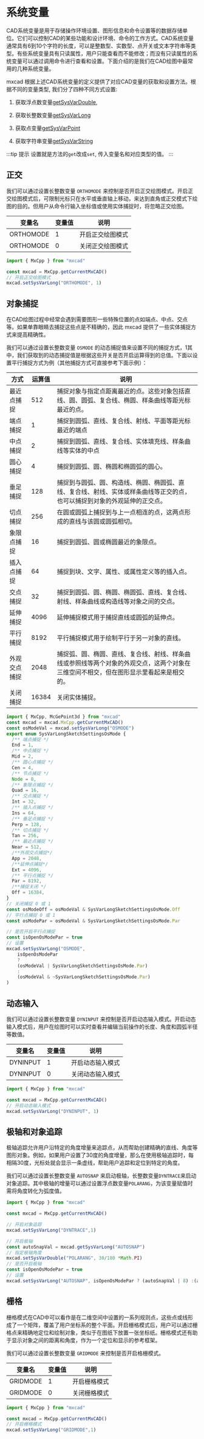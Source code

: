 # 系统变量

CAD系统变量是用于存储操作环境设置、图形信息和命令设置等的数据存储单位。它们可以控制CAD的某些功能和设计环境、命令的工作方式。CAD系统变量通常具有6到10个字符的长度，可以是整数型、实数型、点开关或文本字符串等类型。有些系统变量具有只读属性，用户只能查看而不能修改；而没有只读属性的系统变量可以通过调用命令进行查看和设置。下面介绍的是我们在CAD绘图中最常用的几种系统变量。

 mxcad 根据上述CAD系统变量的定义提供了对应CAD变量的获取和设置方法。根据不同的变量类型, 我们分了四种不同方式设置:

1. 获取浮点数变量[getSysVarDouble](../../api/classes/2d.McObject.md#getsysvardouble),

2. 获取长整数变量[getSysVarLong](../../api/classes/2d.McObject.md#getSysVarLong)

3. 获取点变量[getSysVarPoint](../../api/classes/2d.McObject.md#getSysVarLong)

4. 获取字符串变量[getSysVarString](../../api/classes/2d.McObject.md#getSysVarString)

:::tip 提示
设置就是方法的`get`改成`set`, 传入变量名和对应类型的值。
:::

## 正交

我们可以通过设置长整数变量 `ORTHOMODE` 来控制是否开启正交绘图模式。开启正交绘图模式后，可限制光标只在水平或垂直轴上移动，来达到直角或正交模式下绘图的目的。但用户从命令行输入坐标值或使用实体捕捉时，将忽略正交绘图。

| 变量名 | 变量值 | 说明 |
|------|------|------|
| ORTHOMODE | 1 | 开启正交绘图模式 |
| ORTHOMODE | 0 | 关闭正交绘图模式 |

```ts
import { MxCpp } from "mxcad"

const mxcad = MxCpp.getCurrentMxCAD()
// 开启正交绘图模式
mxcad.setSysVarLong("ORTHOMODE", 1)
```

## 对象捕捉 

在CAD绘图过程中经常会遇到需要图形一些特殊位置的点如端点、中点、交点等。如果单靠眼睛去捕捉这些点是不精确的，因此 mxcad 提供了一些实体捕捉方式来提高精确性。

我们可以通过设置长整数变量 `OSMODE` 的动态捕捉值来设置不同的捕捉方式，1其中，我们获取到的动态捕捉值是根据这些开关是否开启运算得到的总值。下面以设置平行捕捉方式为例（其他捕捉方式可直接参考下面示例）：

| 方式 | 运算值 | 说明 |
|------|------|------|
| 最近点捕捉 | 512 | 捕捉对象与指定点距离最近的点。这些对象包括直线、圆、圆弧、复合线、椭圆、样条曲线等距光标最近的点。  |
| 端点捕捉 | 1 | 捕捉到圆弧、直线、复合线、射线、平面等距光标最近的端点 |
| 中点捕捉 | 2 | 捕捉到圆弧、直线、复合线、实体填充线、样条曲线等实体的中点 |
| 圆心捕捉 | 4 | 捕捉到圆弧、圆、椭圆和椭圆弧的圆心。 |
| 垂足捕捉 | 128 | 捕捉到与圆弧、圆、构造线、椭圆、椭圆弧、直线、复合线、射线、实体或样条曲线等正交的点，也可以捕捉到对象的外观延伸的正交点。|
| 切点捕捉 | 256 | 在圆或圆弧上捕捉到与上一点相连的点，这两点形成的直线与该圆或圆弧相切。 |
| 象限点捕捉 | 16 | 捕捉到圆弧、圆或椭圆最近的象限点。| 
| 插入点捕捉 | 64 | 捕捉到块、文字、属性、或属性定义等的插入点。|
| 交点捕捉 | 32 | 捕捉到圆弧、圆、椭圆、椭圆弧、直线、复合线、射线、样条曲线或构造线等对象之间的交点。|
| 延伸捕捉 | 4096 | 延伸捕捉模式用于捕捉直线或圆弧的延伸点。 |
| 平行捕捉 | 8192 | 平行捕捉模式用于绘制平行于另一对象的直线。|
| 外观交点捕捉 | 2048 | 捕捉弧、圆、椭圆、直线、复合线、射线、样条曲线或参照线等两个对象的外观交点，这两个对象在三维空间不相交，但在图形显示里看起来是相交的。|
| 关闭捕捉 | 16384 | 关闭实体捕捉。 |

```ts
import { MxCpp, McGePoint3d } from "mxcad"
const mxcad = mxcad.MxCpp.getCurrentMxCAD()
const osModeVal = mxcad.setSysVarLong("OSMODE")
export enum SysVarLongSketchSettingsOsMode {
  /** 端点捕捉 */
  End = 1,
  /** 中点捕捉 */
  Mid = 2,
  /** 圆心点捕捉 */
  Cen = 4,
  /** 节点捕捉 */
  Node = 8,
  /** 象限点捕捉 */
  Quad = 16,
  /** 交点捕捉 */
  Int = 32,
  /** 插入点捕捉 */
  Ins = 64,
  /** 垂足点捕捉 */
  Perp = 128,
  /** 切点捕捉 */
  Tan = 256,
  /** 最近点捕捉 */
  Near = 512,
  /**外观交点捕捉*/
  App = 2048,
  /**延伸点捕捉*/
  Ext = 4096,
  /** 平行点捕捉 */
  Par = 8192,
  /**捕捉关闭 */
  Off = 16384,
}
// 关闭捕捉 0 或 1
const osModeOff = osModeVal & SysVarLongSketchSettingsOsMode.Off
// 平行点捕捉 0 或 1
const osModePar = osModeVal & SysVarLongSketchSettingsOsMode.Par

// 是否开启平行点捕捉
const isOpenOsModePar = true
// 设置
mxcad.setSysVarLong("OSMODE", 
    isOpenOsModePar 
    ?
    (osModeVal | SysVarLongSketchSettingsOsMode.Par) 
    :
    (osModeVal & ~SysVarLongSketchSettingsOsMode.Par)
)
```

## 动态输入

我们可以通过设置长整数变量 `DYNINPUT` 来控制是否开启动态输入模式。开启动态输入模式后，用户在绘图时可以实时查看并编辑当前操作的长度、角度和圆弧半径等数值。

| 变量名 | 变量值 | 说明 |
|------|------|------|
| DYNINPUT | 1 | 开启动态输入模式 |
| DYNINPUT | 0 | 关闭动态输入模式 |

```ts
import { MxCpp } from "mxcad"

const mxcad = MxCpp.getCurrentMxCAD()
// 开启动态输入模式
mxcad.setSysVarLong("DYNINPUT", 1)
```

## 极轴和对象追踪

极轴追踪允许用户沿特定的角度增量来追踪点，从而帮助创建精确的直线、角度等图形对象。例如，如果用户设置了30度的角度增量，那么在使用极轴追踪时，每相隔30度，光标处就会显示一条虚线，帮助用户追踪和定位到特定的角度。

我们可以通过设置长整数变量 `AUTOSNAP` 来启动极轴，长整数变量`DYNTRACE`来启动对象追踪。其中极轴的增量可以通过设置浮点数变量`POLARANG`，为该变量赋值时需将角度转化为弧度值。

```ts
import { MxCpp } from "mxcad"

const mxcad = MxCpp.getCurrentMxCAD()

// 开启对象追踪
mxcad.setSysVarLong("DYNTRACE",1)

// 开启极轴
const autoSnapVal = mxcad.getSysVarLong("AUTOSNAP")
// 指定极轴角度
mxcad.setSysVarDouble("POLARANG", 30/180 *Math.PI)
// 是否开启极轴
const isOpenOsModePar = true
// 设置
mxcad.setSysVarLong("AUTOSNAP", isOpenOsModePar ? (autoSnapVal | 8) :(autoSnapVal & ~8) )
```

## 栅格

栅格模式在CAD中可以看作是在二维空间中设置的一系列规则点，这些点或线形成了一个矩阵，覆盖了用户坐标系的整个平面。开启栅格模式后，用户可以通过栅格点来精确地定位和绘制对象，类似于在图纸下放置一张坐标纸。栅格模式还有助于显示对象之间的距离和角度，作为一个定位和显示的参考框架。

我们可以通过设置长整数变量 `GRIDMODE` 来控制是否开启格栅模式。

| 变量名 | 变量值 | 说明 |
|------|------|------|
| GRIDMODE | 1 | 开启栅格模式 |
| GRIDMODE | 0 | 关闭栅格模式 |

```ts
import { MxCpp } from "mxcad"

const mxcad = MxCpp.getCurrentMxCAD()
// 开启栅格模式
mxcad.setSysVarLong("GRIDMODE",1)
```




